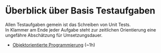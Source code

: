 # Überblick über Basis Testaufgaben

Allen Testaufgaben gemein ist das Schreiben von Unit Tests.\
In Klammer am Ende jeder Aufgabe steht zur zeitlichen Orientierung eine ungefähre Abschätzung für Umsetzungsdauer.

- [Objektorientierte Programmierung](oop.md) (~1h)